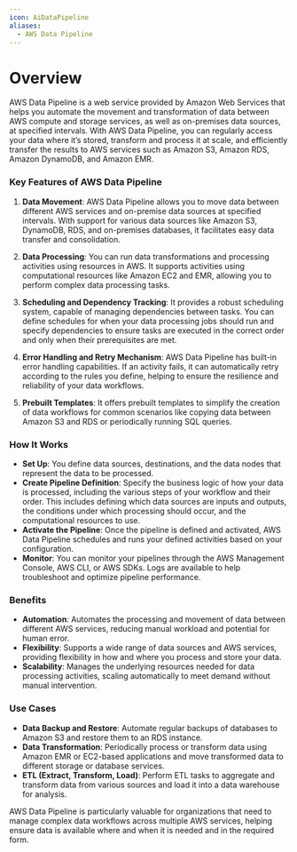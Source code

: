 ```yaml
---
icon: AiDataPipeline
aliases:
  - AWS Data Pipeline
---
```

# Overview

AWS Data Pipeline is a web service provided by Amazon Web Services that helps you automate the movement and transformation of data between AWS compute and storage services, as well as on-premises data sources, at specified intervals. With AWS Data Pipeline, you can regularly access your data where it’s stored, transform and process it at scale, and efficiently transfer the results to AWS services such as Amazon S3, Amazon RDS, Amazon DynamoDB, and Amazon EMR.

### Key Features of AWS Data Pipeline

1. **Data Movement**: AWS Data Pipeline allows you to move data between different AWS services and on-premise data sources at specified intervals. With support for various data sources like Amazon S3, DynamoDB, RDS, and on-premises databases, it facilitates easy data transfer and consolidation.
    
2. **Data Processing**: You can run data transformations and processing activities using resources in AWS. It supports activities using computational resources like Amazon EC2 and EMR, allowing you to perform complex data processing tasks.
    
3. **Scheduling and Dependency Tracking**: It provides a robust scheduling system, capable of managing dependencies between tasks. You can define schedules for when your data processing jobs should run and specify dependencies to ensure tasks are executed in the correct order and only when their prerequisites are met.
    
4. **Error Handling and Retry Mechanism**: AWS Data Pipeline has built-in error handling capabilities. If an activity fails, it can automatically retry according to the rules you define, helping to ensure the resilience and reliability of your data workflows.
    
5. **Prebuilt Templates**: It offers prebuilt templates to simplify the creation of data workflows for common scenarios like copying data between Amazon S3 and RDS or periodically running SQL queries.
    

### How It Works

- **Set Up**: You define data sources, destinations, and the data nodes that represent the data to be processed.
- **Create Pipeline Definition**: Specify the business logic of how your data is processed, including the various steps of your workflow and their order. This includes defining which data sources are inputs and outputs, the conditions under which processing should occur, and the computational resources to use.
- **Activate the Pipeline**: Once the pipeline is defined and activated, AWS Data Pipeline schedules and runs your defined activities based on your configuration.
- **Monitor**: You can monitor your pipelines through the AWS Management Console, AWS CLI, or AWS SDKs. Logs are available to help troubleshoot and optimize pipeline performance.

### Benefits

- **Automation**: Automates the processing and movement of data between different AWS services, reducing manual workload and potential for human error.
- **Flexibility**: Supports a wide range of data sources and AWS services, providing flexibility in how and where you process and store your data.
- **Scalability**: Manages the underlying resources needed for data processing activities, scaling automatically to meet demand without manual intervention.

### Use Cases

- **Data Backup and Restore**: Automate regular backups of databases to Amazon S3 and restore them to an RDS instance.
- **Data Transformation**: Periodically process or transform data using Amazon EMR or EC2-based applications and move transformed data to different storage or database services.
- **ETL (Extract, Transform, Load)**: Perform ETL tasks to aggregate and transform data from various sources and load it into a data warehouse for analysis.

AWS Data Pipeline is particularly valuable for organizations that need to manage complex data workflows across multiple AWS services, helping ensure data is available where and when it is needed and in the required form.